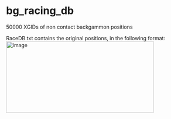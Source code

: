 # bg_racing_db
50000 XGIDs of non contact backgammon positions

RaceDB.txt contains the original positions, in the following format:
<img width="403" height="196" alt="image" src="https://github.com/user-attachments/assets/4ddd753a-357d-4711-ab6c-47902a51692d" />
